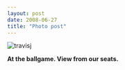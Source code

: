 ```yaml
---
layout: post
date: 2008-06-27
title: "Photo post"
---
```

![travisj](/images/410ef3751303fcd655fc64fd2ec9b445e9822832c4899936630440b4526fbb7c.jpg)

<b>At the ballgame. View from our seats.</b>